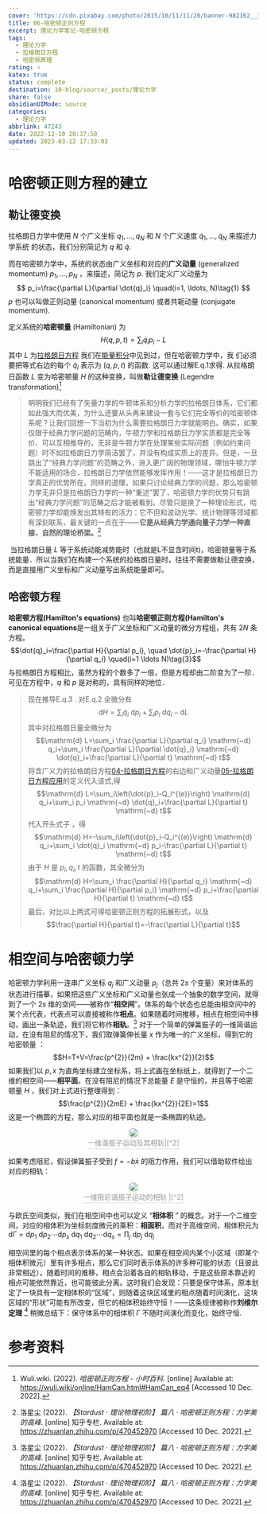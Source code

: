 ```yaml
---
cover: 'https://cdn.pixabay.com/photo/2015/10/11/11/20/banner-982162__340.jpg'
title: 06-哈密顿正则方程
excerpt: 理论力学笔记-哈密顿方程
tags:
  - 理论力学
  - 拉格朗日方程
  - 哈密顿原理
rating: ⭐
katex: true
status: complete
destination: 10-blog/source/_posts/理论力学
share: false
obsidianUIMode: source
categories:
  - 理论力学
abbrlink: 47243
date: 2022-12-10 20:37:50
updated: 2023-03-12 17:33:03
---
```


# 哈密顿正则方程的建立

## 勒让德变换
拉格朗日力学中使用 $N$ 个广义坐标 $q_1, \ldots, q_N$ 和 $N$ 个广义速度 $\dot{q}_1, \ldots, \dot{q}_N$ 来描述力学系统 的状态，我们分别简记为 $q$ 和 $\dot{q}$. 

而在哈密顿力学中，系统的状态由广义坐标和对应的**广义动量** (generalized momentum) $p_1, \ldots, p_N$ ，来描述，简记为 $p$. 我们定义广义动量为
$$
p_i=\frac{\partial L}{\partial \dot{q}_i} \quad(i=1, \ldots, N)\tag{1}
$$
$p$ 也可以叫做正则动量 (canonical momentum) 或者共轭动量 (conjugate momentum).

定义系统的**哈密顿量** (Hamiltonian) 为
$$
H(q, p, t)=\sum_i \dot{q}_i p_i-L\tag{2}
$$
其中 $L$ 为[拉格朗日方程](term/Theoretical%20Physics/04-拉格朗日方程.md#拉格朗日方程) 我们在[能量积分](term/Theoretical%20Physics/05-拉格朗日方程应用.md#能量积分)中见到过，但在哈密顿力学中，我 们必须要把等式右边的每个 $\dot{q}_i$ 表示为 $(q, p, t)$ 的函数. 这可以通过解E.q.1求得.
从拉格朗日函数 $L$ 变为哈密顿量 $H$ 的这种变换，叫做**勒让德变换** (Legendre transformation)[^1]

>明明我们已经有了矢量力学的牛顿体系和分析力学的拉格朗日体系，它们都如此强大而优美，为什么还要从头再来建设一套与它们完全等价的哈密顿体系呢？让我们回想一下当初为什么需要拉格朗日力学就能明白。确实，如果仅限于经典力学问题的范畴内，牛顿力学和拉格朗日力学实质都是完全等价、可以互相推导的，无非是牛顿力学在处理某些实际问题（例如约束问题）时不如拉格朗日力学简洁罢了，并没有构成实质上的差异。但是，一旦跳出了“经典力学问题”的范畴之外，进入更广阔的物理领域，哪怕牛顿力学不能适用的场合，拉格朗日力学依然能够发挥作用！——这才是拉格朗日力学真正的优势所在。同样的道理，如果只讨论经典力学的问题，那么哈密顿力学无非只是拉格朗日力学的一种“重述”罢了，哈密顿力学的优势只有跳出“经典力学问题”的范畴之后才能被看到。尽管只是换了一种理论形式，哈密顿力学却能焕发出其特有的活力：它不但和波动光学、统计物理等领域都有深刻联系，最关键的一点在于——**它是从经典力学通向量子力学一种直接、自然的理论桥梁。**[^2]

 当拉格朗日量 $L$ 等于系统动能减势能时（也就是L不显含时间t)，哈密顿量等于系统能量．所以当我们在构建一个系统的拉格朗日量时，往往不需要做勒让德变换，而是直接用广义坐标和广义动量写出系统能量即可。


## 哈密顿方程
**哈密顿方程(Hamilton's equations)** 也叫**哈密顿正则方程(Hamilton's canonical equations**是一组关于广义坐标和广义动量的微分方程组，共有 $2N$ 条方程。
$$\dot{q}_i=\frac{\partial H}{\partial p_i}, \quad \dot{p}_i=-\frac{\partial H}{\partial q_i} \quad(i=1 \ldots N)\tag{3}$$
与拉格朗日方程相比，虽然方程的个数多了一倍，但是方程却由二阶变为了一阶．可见在方程中，$q$ 和 $p$ 是对称的，具有同样的地位．

 > 现在推导E.q.3 . 对E.q.2 全微分有$$\mathrm{d} H=\sum_i \dot{q}_i \mathrm{~d} p_i+\sum_i p_i \mathrm{~d} \dot{q}_i-\mathrm{d} L$$
    其中对拉格朗日量全微分为$$\mathrm{d} L=\sum_i \frac{\partial L}{\partial q_i} \mathrm{~d} q_i+\sum_i \frac{\partial L}{\partial \dot{q}_i} \mathrm{~d} \dot{q}_i+\frac{\partial L}{\partial t} \mathrm{~d} t$$
    将含广义力的拉格朗日方程[04-拉格朗日方程](term/Theoretical%20Physics/04-拉格朗日方程.md)的右边和广义动量[05-拉格朗日方程应用](term/Theoretical%20Physics/05-拉格朗日方程应用.md)的定义代入该式,得$$\mathrm{d} L=\sum_i\left(\dot{p}_i-Q_i^{(e)}\right) \mathrm{d} q_i+\sum_i p_i \mathrm{~d} \dot{q}_i+\frac{\partial L}{\partial t} \mathrm{~d} t$$
    代入开头式子 ，得$$\mathrm{d} H=-\sum_i\left(\dot{p}_i-Q_i^{(e)}\right) \mathrm{d} q_i+\sum_i \dot{q}_i \mathrm{~d} p_i-\frac{\partial L}{\partial t} \mathrm{~d} t$$
    由于 $H$ 是 $p_i, q_i, t$ 的函数，其全微分为$$\mathrm{d} H=\sum_i \frac{\partial H}{\partial q_i} \mathrm{~d} q_i+\sum_i \frac{\partial H}{\partial p_i} \mathrm{~d} p_i+\frac{\partial H}{\partial t} \mathrm{~d} t$$最后，对比以上两式可得哈密顿正则方程的拓展形式，以及$$\frac{\partial H}{\partial t}=-\frac{\partial L}{\partial t}$$

# 相空间与哈密顿力学
哈密顿力学利用一连串广义坐标 $q_j$ 和广义动量 $p_j$（总共 $2s$ 个变量）来对体系的状态进行描摹，如果把这些广义坐标和广义动量也张成一个抽象的数学空间，就得到了一个 $2s$ 维的空间——被称作“**相空间**”。体系的每个状态也总能由相空间中的某个点代表，代表点可以直接被称作**相点**。如果随着时间推移，相点在相空间中移动，画出一条轨迹，我们将它称作**相轨**。[^2]
对于一个简单的弹簧振子的一维简谐运动，在没有阻尼的情况下，我们取弹簧伸长量 $x$ 作为唯一的广义坐标，得到它的哈密顿量 ：$$H=T+V=\frac{p^{2}}{2m} + \frac{kx^{2}}{2}$$
如果我们以 $p,x$ 为直角坐标建立坐标系，将上式画在坐标纸上，就得到了一个二维的相空间——**相平面**。在没有阻尼的情况下总能量 $E$ 是守恒的，并且等于哈密顿量 $H$ ，我们对上式进行整理得到：$$\frac{p^{2}}{2mE} + \frac{kx^{2}}{2E}=1$$
这是一个椭圆的方程，那么对应的相平面也就是一条椭圆的轨迹。

<center>
    <img style="border-radius: 0.3125em;
    box-shadow: 0 2px 4px 0 rgba(34,36,38,.12),0 2px 10px 0 rgba(34,36,38,.08);"
    src="https://i.imgur.com/hmGG2LB.png">
    <br>
    <div style="color:orange; border-bottom: 1px solid #d9d9d9;
    display: inline-block;
    color: #999;
    padding: 2px;">一维谐振子运动及其相轨|[^2]
    </div>
</center>

如果考虑阻尼，假设弹簧振子受到 $f=-b\dot{x}$ 的阻力作用，我们可以借助软件绘出对应的相轨：

<center>
    <img style="border-radius: 0.3125em;
    box-shadow: 0 2px 4px 0 rgba(34,36,38,.12),0 2px 10px 0 rgba(34,36,38,.08);"
    src="https://i.imgur.com/SfIwIMz.png">
    <br>
    <div style="color:orange; border-bottom: 1px solid #d9d9d9;
    display: inline-block;
    color: #999;
    padding: 2px;">一维阻尼谐振子运动的相轨 |[^2]
    </div>
</center>

与欧氏空间类似，我们在相空间中也可以定义 “**相体积** ” 的概念。对于一个二维空间，对应的相体积为坐标刻度微元的乘积：**相面积**，而对于高维空间，相体积元为$\mathrm{d} \Gamma=\mathrm{d} p_1 \mathrm{~d} p_2 \cdots \mathrm{d} p_s \mathrm{~d} q_1 \mathrm{~d} q_2 \cdots \mathrm{d} q_s=\prod_j \mathrm{~d} p_j \mathrm{~d} q_j$ 

相空间里的每个相点表示体系的某一种状态。如果在相空间内某个小区域（即某个相体积微元）里有许多相点，那么它们同时表示体系的许多种可能的状态（且彼此非常相近）。随着时间的推移，相点会沿着各自的相轨移动，于是这些原本靠近的相点可能依然靠近，也可能彼此分离。这时我们会发现：只要是保守体系，原本划定了一块具有一定相体积的“区域”，则随着这块区域里的相点随着时间演化，这块区域的“形状”可能有所改变，但它的相体积始终守恒！——这条规律被称作**刘维尔定理** [^2] 稍微总结下：保守体系中的相体积 $\Gamma$ 不随时间演化而变化，始终守恒.


# 参考资料

[^1]: Wuli.wiki. (2022). _哈密顿正则方程 - 小时百科_. [online] Available at: https://wuli.wiki/online/HamCan.html#HamCan_eq4 [Accessed 10 Dec. 2022].
[^2]: 洛星尘 (2022). _【Stardust · 理论物理初阶】 篇八 · 哈密顿正则方程：力学美的高峰_. [online] 知乎专栏. Available at: https://zhuanlan.zhihu.com/p/470452970 [Accessed 10 Dec. 2022].